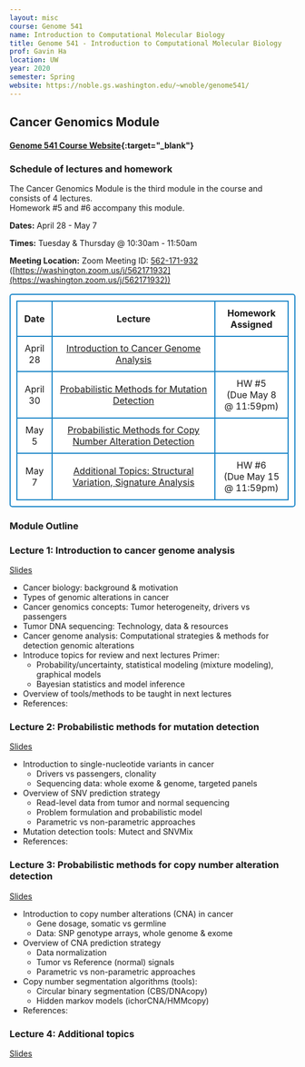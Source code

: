 ```yaml
---
layout: misc
course: Genome 541
name: Introduction to Computational Molecular Biology
title: Genome 541 - Introduction to Computational Molecular Biology
prof: Gavin Ha
location: UW
year: 2020
semester: Spring
website: https://noble.gs.washington.edu/~wnoble/genome541/
---
```


## Cancer Genomics Module

#### [Genome 541 Course Website](https://noble.gs.washington.edu/~wnoble/genome541/){:target="_blank"}

<!-- #### ***IMPORTANT: Due to the policies enacted by UW in response to the COVID-19 health crisis, lectures will be instructed online only.*** -->

### Schedule of lectures and homework
The Cancer Genomics Module is the third module in the course and consists of 4 lectures. <br>
Homework #5 and #6 accompany this module.

**Dates:** April 28 - May 7

**Times:** Tuesday & Thursday @ 10:30am - 11:50am

**Meeting Location:** Zoom Meeting ID: [562-171-932](https://washington.zoom.us/j/562171932) ([https://washington.zoom.us/j/562171932](https://washington.zoom.us/j/562171932))<br>

<style>
      table, td, th { 
      padding: 10px; 
      border: 2px solid #1c87c9;
      border-radius: 5px;
      background-color: #ffffff;
      text-align: center;
      }
    </style>
<table>
	<tr>
		<th width="13%">Date</th>
		<th width="60%" style="text-align:center">Lecture</th>
		<th width="27%">Homework Assigned</th>
	</tr>
	<tr>
		<td>April 28</td>
		<td><a href="#lecture-1-introduction-to-cancer-genome-analysis">Introduction to Cancer Genome Analysis</a></td>
		<td></td>
	</tr>
	<tr>
		<td>April 30</td>
		<td><a href="#lecture-2-probabilistic-methods-for-mutation-detection">Probabilistic Methods for Mutation Detection</a></td>
		<td>HW #5<br>(Due May 8 @ 11:59pm)</td>
	</tr>
	<tr>
		<td>May 5</td>
		<td><a href="#lecture-3-probabilistic-methods-for-copy-number-alteration-detection">Probabilistic Methods for Copy Number Alteration Detection</a></td>
		<td></td>
	</tr>
	<tr>
		<td>May 7</td>
		<td><a href="#lecture-4-additional-topics">Additional Topics: Structural Variation, Signature Analysis</a></td>
		<td>HW #6<br>(Due May 15 @ 11:59pm)</td>
	</tr>
</table>

### Module Outline

### Lecture 1: Introduction to cancer genome analysis
[Slides]()
- Cancer biology: background & motivation
- Types of genomic alterations in cancer
- Cancer genomics concepts: Tumor heterogeneity, drivers vs passengers
- Tumor DNA sequencing: Technology, data & resources
- Cancer genome analysis: Computational strategies & methods for detection genomic alterations
-	Introduce topics for review and next lectures
Primer: 
	- Probability/uncertainty, statistical modeling (mixture modeling), graphical models
	- Bayesian statistics and model inference
- Overview of tools/methods to be taught in next lectures
- References:

### Lecture 2: Probabilistic methods for mutation detection
[Slides]()
- Introduction to single-nucleotide variants in cancer
	- Drivers vs passengers, clonality
	- Sequencing data: whole exome & genome, targeted panels 
- Overview of SNV prediction strategy
	- Read-level data from tumor and normal sequencing
	- Problem formulation and probabilistic model
	- Parametric vs non-parametric approaches
- Mutation detection tools: Mutect and SNVMix
- References:

### Lecture 3: Probabilistic methods for copy number alteration detection
[Slides]()
-	Introduction to copy number alterations (CNA) in cancer
	- Gene dosage, somatic vs germline
	- Data: SNP genotype arrays, whole genome & exome
- Overview of CNA prediction strategy
	- Data normalization
	- Tumor vs Reference (normal) signals 
	- Parametric vs non-parametric approaches
- Copy number segmentation algorithms (tools): 
	- Circular binary segmentation (CBS/DNAcopy)
	- Hidden markov models (ichorCNA/HMMcopy)
- References:

### Lecture 4: Additional topics
[Slides]()


















